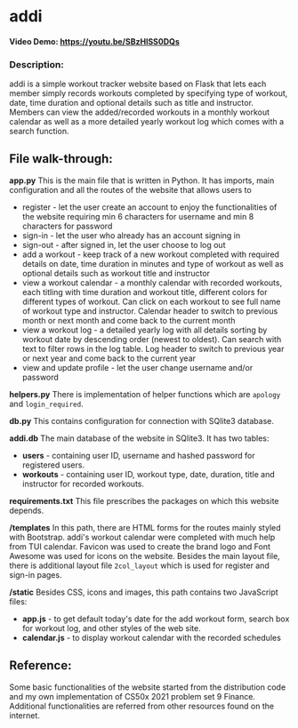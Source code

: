 # addi
#### Video Demo:  https://youtu.be/SBzHlSS0DQs

### Description:

addi is a simple workout tracker website based on Flask that lets each member simply records workouts completed by specifying type of workout, date, time duration and optional details such as title and instructor. Members can view the added/recorded workouts in a monthly workout calendar as well as a more detailed yearly workout log which comes with a search function.

## File walk-through:

**app.py**
This is the main file that is written in Python. It has imports, main configuration and all the routes of the website that allows users to

 - register - let the user create an account to enjoy the functionalities of the website requiring min 6 characters for username and min 8 characters for password
 - sign-in - let the user who already has an account signing in
 - sign-out - after signed in, let the user choose to log out
 - add a workout - keep track of a new workout completed with required details on date, time duration in minutes and type of workout as well as optional details such as workout title and instructor
 - view a workout calendar - a monthly calendar with recorded workouts, each titling with time duration and workout title, different colors for different types of workout. Can click on each workout to see full name of workout type and instructor. Calendar header to switch to previous month or next month and come back to the current month
 - view a workout log - a detailed yearly log with all details sorting by workout date by descending order (newest to oldest). Can search with text to filter rows in the log table. Log header to switch to previous year or next year and come back to the current year
 - view and update profile - let the user change username and/or password

**helpers.py**
There is implementation of helper functions which are `apology` and `login_required`.

**db.py**
This contains configuration for connection with SQlite3 database.

**addi.db**
The main database of the website in SQlite3. It has two tables:

 - **users** - containing user ID, username and hashed password for registered users.
 - **workouts** - containing user ID, workout type, date, duration, title and instructor for recorded workouts.

**requirements.txt**
This file prescribes the packages on which this website depends.

**/templates**
In this path, there are HTML forms for the routes mainly styled with Bootstrap. addi's workout calendar were completed with much help from TUI calendar. Favicon was used to create the brand logo and Font Awesome was used for icons on the website.
Besides the main layout file, there is additional layout file `2col_layout` which is used for register and sign-in pages.

**/static**
Besides CSS, icons and images, this path contains two JavaScript files:

 - **app.js** - to get default today's date for the add workout form, search box for workout log, and other styles of the web site.
 - **calendar.js** - to display workout calendar with the recorded schedules

## Reference:
Some basic functionalities of the website started from the distribution code and my own implementation of CS50x 2021 problem set 9 Finance. Additional functionalities are referred from other resources found on the internet.